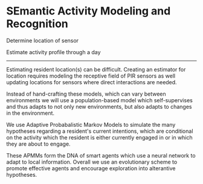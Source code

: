 SEmantic Activity Modeling and Recognition
==========================================

Determine location of sensor

Estimate activity profile through a day

----------------

Estimating resident location(s) can be difficult. Creating an estimator
for location requires modeling the receptive field of PIR sensors as well updating
locations for sensors where direct interactions are needed.

Instead of hand-crafting these models, which can vary between environments
we will use a population-based model which self-supervises and thus adapts to
not only new environments, but also adapts to changes in the environment.

We use Adaptive Probabalistic Markov Models to simulate the many hypotheses
regarding a resident's current intentions, which are conditional on the activity
which the resident is either currently engaged in or in which they are about to engage.

These APMMs form the DNA of smart agents which use a neural network to adapt to local information.
Overall we use an evolutionary scheme to promote effective agents and encourage exploration
into alterantive hypotheses.